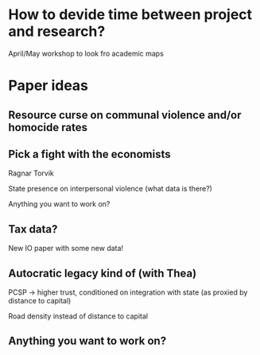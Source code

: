 How to devide time between project and research?
================================================

April/May workshop to look fro academic maps

Paper ideas
===========

Resource curse on communal violence and/or homocide rates
---------------------------------------------------------

Pick a fight with the economists
--------------------------------

Ragnar Torvik

State presence on interpersonal violence (what data is there?)

Anything you want to work on?

Tax data?
---------

New IO paper with some new data!

Autocratic legacy kind of (with Thea)
-------------------------------------

PCSP -> higher trust, conditioned on integration with state (as proxied by
distance to capital)

Road density instead of distance to capital

Anything you want to work on?
-----------------------------
